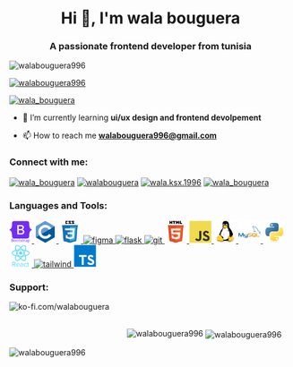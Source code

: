 <h1 align="center">Hi 👋, I'm wala bouguera</h1>
<h3 align="center">A passionate frontend developer from tunisia</h3>

<p align="left"> <img src="https://komarev.com/ghpvc/?username=walabouguera996&label=Profile%20views&color=0e75b6&style=flat" alt="walabouguera996" /> </p>

<p align="left"> <a href="https://github.com/ryo-ma/github-profile-trophy"><img src="https://github-profile-trophy.vercel.app/?username=walabouguera996" alt="walabouguera996" /></a> </p>

<p align="left"> <a href="https://twitter.com/wala_bouguera" target="blank"><img src="https://img.shields.io/twitter/follow/wala_bouguera?logo=twitter&style=for-the-badge" alt="wala_bouguera" /></a> </p>

- 🌱 I’m currently learning **ui/ux design and frontend devolpement**

- 📫 How to reach me **walabouguera996@gmail.com**

<h3 align="left">Connect with me:</h3>
<p align="left">
<a href="https://twitter.com/wala_bouguera" target="blank"><img align="center" src="https://raw.githubusercontent.com/rahuldkjain/github-profile-readme-generator/master/src/images/icons/Social/twitter.svg" alt="wala_bouguera" height="30" width="40" /></a>
<a href="https://linkedin.com/in/walabouguera" target="blank"><img align="center" src="https://raw.githubusercontent.com/rahuldkjain/github-profile-readme-generator/master/src/images/icons/Social/linked-in-alt.svg" alt="walabouguera" height="30" width="40" /></a>
<a href="https://fb.com/wala.ksx.1996" target="blank"><img align="center" src="https://raw.githubusercontent.com/rahuldkjain/github-profile-readme-generator/master/src/images/icons/Social/facebook.svg" alt="wala.ksx.1996" height="30" width="40" /></a>
<a href="https://instagram.com/wala_bouguera" target="blank"><img align="center" src="https://raw.githubusercontent.com/rahuldkjain/github-profile-readme-generator/master/src/images/icons/Social/instagram.svg" alt="wala_bouguera" height="30" width="40" /></a>
</p>

<h3 align="left">Languages and Tools:</h3>
<p align="left"> <a href="https://getbootstrap.com" target="_blank" rel="noreferrer"> <img src="https://raw.githubusercontent.com/devicons/devicon/master/icons/bootstrap/bootstrap-plain-wordmark.svg" alt="bootstrap" width="40" height="40"/> </a> <a href="https://www.cprogramming.com/" target="_blank" rel="noreferrer"> <img src="https://raw.githubusercontent.com/devicons/devicon/master/icons/c/c-original.svg" alt="c" width="40" height="40"/> </a> <a href="https://www.w3schools.com/css/" target="_blank" rel="noreferrer"> <img src="https://raw.githubusercontent.com/devicons/devicon/master/icons/css3/css3-original-wordmark.svg" alt="css3" width="40" height="40"/> </a> <a href="https://www.figma.com/" target="_blank" rel="noreferrer"> <img src="https://www.vectorlogo.zone/logos/figma/figma-icon.svg" alt="figma" width="40" height="40"/> </a> <a href="https://flask.palletsprojects.com/" target="_blank" rel="noreferrer"> <img src="https://www.vectorlogo.zone/logos/pocoo_flask/pocoo_flask-icon.svg" alt="flask" width="40" height="40"/> </a> <a href="https://git-scm.com/" target="_blank" rel="noreferrer"> <img src="https://www.vectorlogo.zone/logos/git-scm/git-scm-icon.svg" alt="git" width="40" height="40"/> </a> <a href="https://www.w3.org/html/" target="_blank" rel="noreferrer"> <img src="https://raw.githubusercontent.com/devicons/devicon/master/icons/html5/html5-original-wordmark.svg" alt="html5" width="40" height="40"/> </a> <a href="https://developer.mozilla.org/en-US/docs/Web/JavaScript" target="_blank" rel="noreferrer"> <img src="https://raw.githubusercontent.com/devicons/devicon/master/icons/javascript/javascript-original.svg" alt="javascript" width="40" height="40"/> </a> <a href="https://www.linux.org/" target="_blank" rel="noreferrer"> <img src="https://raw.githubusercontent.com/devicons/devicon/master/icons/linux/linux-original.svg" alt="linux" width="40" height="40"/> </a> <a href="https://www.mysql.com/" target="_blank" rel="noreferrer"> <img src="https://raw.githubusercontent.com/devicons/devicon/master/icons/mysql/mysql-original-wordmark.svg" alt="mysql" width="40" height="40"/> </a> <a href="https://www.python.org" target="_blank" rel="noreferrer"> <img src="https://raw.githubusercontent.com/devicons/devicon/master/icons/python/python-original.svg" alt="python" width="40" height="40"/> </a> <a href="https://reactjs.org/" target="_blank" rel="noreferrer"> <img src="https://raw.githubusercontent.com/devicons/devicon/master/icons/react/react-original-wordmark.svg" alt="react" width="40" height="40"/> </a> <a href="https://tailwindcss.com/" target="_blank" rel="noreferrer"> <img src="https://www.vectorlogo.zone/logos/tailwindcss/tailwindcss-icon.svg" alt="tailwind" width="40" height="40"/> </a> <a href="https://www.typescriptlang.org/" target="_blank" rel="noreferrer"> <img src="https://raw.githubusercontent.com/devicons/devicon/master/icons/typescript/typescript-original.svg" alt="typescript" width="40" height="40"/> </a> </p>

<h3 align="left">Support:</h3>
<p><a href="https://ko-fi.com/ko-fi.com/walabouguera"> <img align="left" src="https://cdn.ko-fi.com/cdn/kofi3.png?v=3" height="50" width="210" alt="ko-fi.com/walabouguera" /></a></p><br><br>

<p><img align="left" src="https://github-readme-stats.vercel.app/api/top-langs?username=walabouguera996&show_icons=true&locale=en&layout=compact" alt="walabouguera996" /></p>

<p>&nbsp;<img align="center" src="https://github-readme-stats.vercel.app/api?username=walabouguera996&show_icons=true&locale=en" alt="walabouguera996" /></p>

<p><img align="center" src="https://github-readme-streak-stats.herokuapp.com/?user=walabouguera996&" alt="walabouguera996" /></p>
